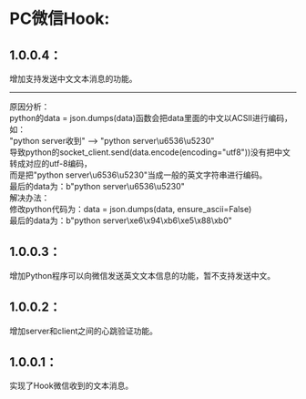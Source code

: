 # PC微信Hook:
## 1.0.0.4：
增加支持发送中文文本消息的功能。
***
原因分析：
<br/>
python的data = json.dumps(data)函数会把data里面的中文以ACSII进行编码，如：
<br/>
"python server收到" --> "python server\u6536\u5230"
<br/>
导致python的socket_client.send(data.encode(encoding="utf8"))没有把中文转成对应的utf-8编码，
<br/>
而是把"python server\u6536\u5230"当成一般的英文字符串进行编码。
<br/>
最后的data为：b"python server\u6536\u5230"
<br/>
解决办法：
<br/>
修改python代码为：data = json.dumps(data, ensure_ascii=False)
<br/>
最后的data为：b"python server\xe6\x94\xb6\xe5\x88\xb0"
## 1.0.0.3：
增加Python程序可以向微信发送英文文本信息的功能，暂不支持发送中文。
## 1.0.0.2：
增加server和client之间的心跳验证功能。
## 1.0.0.1：
实现了Hook微信收到的文本消息。